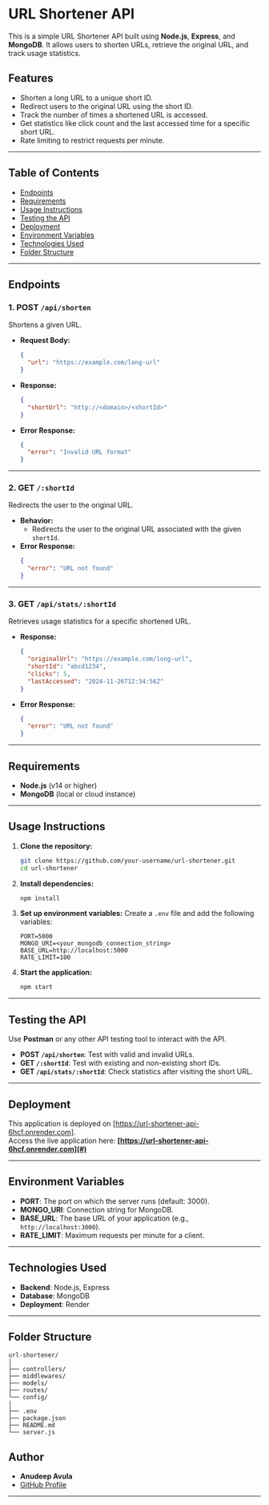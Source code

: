 # URL Shortener API

This is a simple URL Shortener API built using **Node.js**, **Express**, and **MongoDB**. It allows users to shorten URLs, retrieve the original URL, and track usage statistics.

## Features

- Shorten a long URL to a unique short ID.
- Redirect users to the original URL using the short ID.
- Track the number of times a shortened URL is accessed.
- Get statistics like click count and the last accessed time for a specific short URL.
- Rate limiting to restrict requests per minute.

---

## Table of Contents

- [Endpoints](#endpoints)
- [Requirements](#requirements)
- [Usage Instructions](#usage-instructions)
- [Testing the API](#testing-the-api)
- [Deployment](#deployment)
- [Environment Variables](#environment-variables)
- [Technologies Used](#technologies-used)
- [Folder Structure](#folder-structure)

---

## Endpoints

### **1. POST `/api/shorten`**
Shortens a given URL.

- **Request Body:**
  ```json
  {
    "url": "https://example.com/long-url"
  }
  ```
- **Response:**
  ```json
  {
    "shortUrl": "http://<domain>/<shortId>"
  }
  ```
- **Error Response:**
  ```json
  {
    "error": "Invalid URL format"
  }
  ```

---

### **2. GET `/:shortId`**
Redirects the user to the original URL.

- **Behavior:**  
  - Redirects the user to the original URL associated with the given `shortId`.
- **Error Response:**
  ```json
  {
    "error": "URL not found"
  }
  ```

---

### **3. GET `/api/stats/:shortId`**
Retrieves usage statistics for a specific shortened URL.

- **Response:**
  ```json
  {
    "originalUrl": "https://example.com/long-url",
    "shortId": "abcd1234",
    "clicks": 5,
    "lastAccessed": "2024-11-26T12:34:56Z"
  }
  ```
- **Error Response:**
  ```json
  {
    "error": "URL not found"
  }
  ```

---

## Requirements

- **Node.js** (v14 or higher)
- **MongoDB** (local or cloud instance)

---

## Usage Instructions

1. **Clone the repository:**
   ```bash
   git clone https://github.com/your-username/url-shortener.git
   cd url-shortener
   ```

2. **Install dependencies:**
   ```bash
   npm install
   ```

3. **Set up environment variables:**
   Create a `.env` file and add the following variables:
   ```env
   PORT=5000
   MONGO_URI=<your_mongodb_connection_string>
   BASE_URL=http://localhost:5000
   RATE_LIMIT=100
   ```

4. **Start the application:**
   ```bash
   npm start
   ```

---

## Testing the API

Use **Postman** or any other API testing tool to interact with the API.

- **POST `/api/shorten`**: Test with valid and invalid URLs.
- **GET `/:shortId`**: Test with existing and non-existing short IDs.
- **GET `/api/stats/:shortId`**: Check statistics after visiting the short URL.

---

## Deployment

This application is deployed on [https://url-shortener-api-6hcf.onrender.com].  
Access the live application here: **[https://url-shortener-api-6hcf.onrender.com](#)**

---

## Environment Variables

- **PORT**: The port on which the server runs (default: 3000).
- **MONGO_URI**: Connection string for MongoDB.
- **BASE_URL**: The base URL of your application (e.g., `http://localhost:3000`).
- **RATE_LIMIT**: Maximum requests per minute for a client.

---

## Technologies Used

- **Backend**: Node.js, Express
- **Database**: MongoDB
- **Deployment**: Render

---

## Folder Structure

```
url-shortener/
│
├── controllers/
├── middlewares/
├── models/
├── routes/
└── config/
│
├── .env
├── package.json
├── README.md
└── server.js
```

## Author

- **Anudeep Avula**  
- [GitHub Profile]([https://github.com/your-username](https://github.com/anudeep009/))  

---
